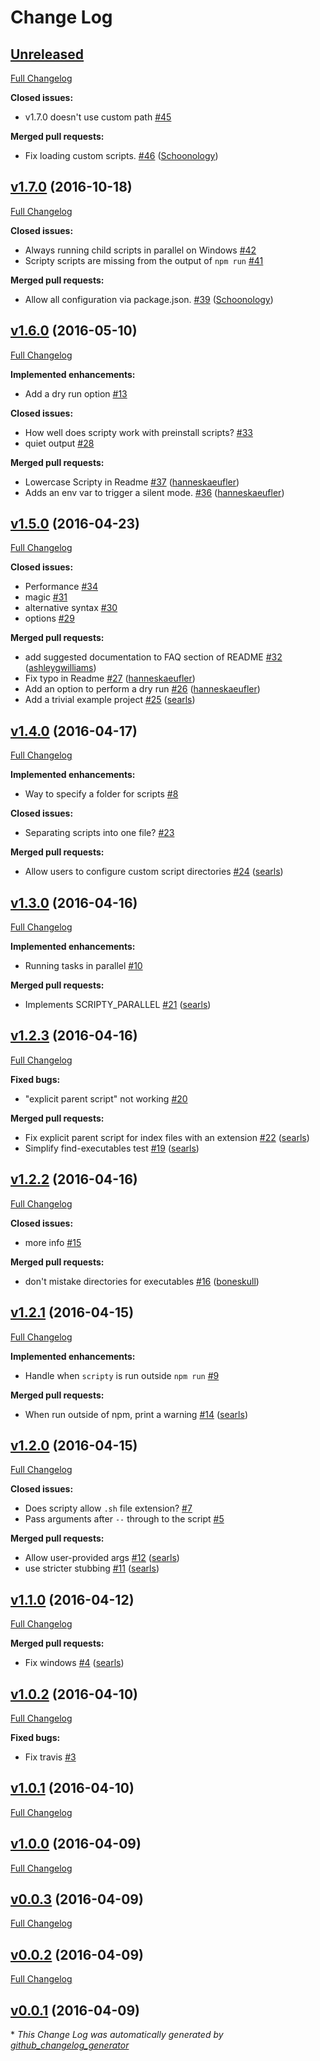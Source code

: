 # Change Log

## [Unreleased](https://github.com/testdouble/scripty/tree/HEAD)

[Full Changelog](https://github.com/testdouble/scripty/compare/v1.7.0...HEAD)

**Closed issues:**

- v1.7.0 doesn't use custom path [\#45](https://github.com/testdouble/scripty/issues/45)

**Merged pull requests:**

- Fix loading custom scripts. [\#46](https://github.com/testdouble/scripty/pull/46) ([Schoonology](https://github.com/Schoonology))

## [v1.7.0](https://github.com/testdouble/scripty/tree/v1.7.0) (2016-10-18)
[Full Changelog](https://github.com/testdouble/scripty/compare/v1.6.0...v1.7.0)

**Closed issues:**

- Always running child scripts in parallel on Windows [\#42](https://github.com/testdouble/scripty/issues/42)
- Scripty scripts are missing from the output of `npm run` [\#41](https://github.com/testdouble/scripty/issues/41)

**Merged pull requests:**

- Allow all configuration via package.json. [\#39](https://github.com/testdouble/scripty/pull/39) ([Schoonology](https://github.com/Schoonology))

## [v1.6.0](https://github.com/testdouble/scripty/tree/v1.6.0) (2016-05-10)
[Full Changelog](https://github.com/testdouble/scripty/compare/v1.5.0...v1.6.0)

**Implemented enhancements:**

- Add a dry run option [\#13](https://github.com/testdouble/scripty/issues/13)

**Closed issues:**

- How well does scripty work with preinstall scripts? [\#33](https://github.com/testdouble/scripty/issues/33)
- quiet output [\#28](https://github.com/testdouble/scripty/issues/28)

**Merged pull requests:**

- Lowercase Scripty in Readme [\#37](https://github.com/testdouble/scripty/pull/37) ([hanneskaeufler](https://github.com/hanneskaeufler))
- Adds an env var to trigger a silent mode. [\#36](https://github.com/testdouble/scripty/pull/36) ([hanneskaeufler](https://github.com/hanneskaeufler))

## [v1.5.0](https://github.com/testdouble/scripty/tree/v1.5.0) (2016-04-23)
[Full Changelog](https://github.com/testdouble/scripty/compare/v1.4.0...v1.5.0)

**Closed issues:**

- Performance [\#34](https://github.com/testdouble/scripty/issues/34)
- magic [\#31](https://github.com/testdouble/scripty/issues/31)
- alternative syntax [\#30](https://github.com/testdouble/scripty/issues/30)
- options [\#29](https://github.com/testdouble/scripty/issues/29)

**Merged pull requests:**

- add suggested documentation to FAQ section of README [\#32](https://github.com/testdouble/scripty/pull/32) ([ashleygwilliams](https://github.com/ashleygwilliams))
- Fix typo in Readme [\#27](https://github.com/testdouble/scripty/pull/27) ([hanneskaeufler](https://github.com/hanneskaeufler))
- Add an option to perform a dry run [\#26](https://github.com/testdouble/scripty/pull/26) ([hanneskaeufler](https://github.com/hanneskaeufler))
- Add a trivial example project [\#25](https://github.com/testdouble/scripty/pull/25) ([searls](https://github.com/searls))

## [v1.4.0](https://github.com/testdouble/scripty/tree/v1.4.0) (2016-04-17)
[Full Changelog](https://github.com/testdouble/scripty/compare/v1.3.0...v1.4.0)

**Implemented enhancements:**

- Way to specify a folder for scripts [\#8](https://github.com/testdouble/scripty/issues/8)

**Closed issues:**

- Separating scripts into one file?  [\#23](https://github.com/testdouble/scripty/issues/23)

**Merged pull requests:**

- Allow users to configure custom script directories [\#24](https://github.com/testdouble/scripty/pull/24) ([searls](https://github.com/searls))

## [v1.3.0](https://github.com/testdouble/scripty/tree/v1.3.0) (2016-04-16)
[Full Changelog](https://github.com/testdouble/scripty/compare/v1.2.3...v1.3.0)

**Implemented enhancements:**

- Running tasks in parallel [\#10](https://github.com/testdouble/scripty/issues/10)

**Merged pull requests:**

- Implements SCRIPTY\_PARALLEL [\#21](https://github.com/testdouble/scripty/pull/21) ([searls](https://github.com/searls))

## [v1.2.3](https://github.com/testdouble/scripty/tree/v1.2.3) (2016-04-16)
[Full Changelog](https://github.com/testdouble/scripty/compare/v1.2.2...v1.2.3)

**Fixed bugs:**

- "explicit parent script" not working [\#20](https://github.com/testdouble/scripty/issues/20)

**Merged pull requests:**

- Fix explicit parent script for index files with an extension [\#22](https://github.com/testdouble/scripty/pull/22) ([searls](https://github.com/searls))
- Simplify find-executables test [\#19](https://github.com/testdouble/scripty/pull/19) ([searls](https://github.com/searls))

## [v1.2.2](https://github.com/testdouble/scripty/tree/v1.2.2) (2016-04-16)
[Full Changelog](https://github.com/testdouble/scripty/compare/v1.2.1...v1.2.2)

**Closed issues:**

- more info [\#15](https://github.com/testdouble/scripty/issues/15)

**Merged pull requests:**

- don't mistake directories for executables [\#16](https://github.com/testdouble/scripty/pull/16) ([boneskull](https://github.com/boneskull))

## [v1.2.1](https://github.com/testdouble/scripty/tree/v1.2.1) (2016-04-15)
[Full Changelog](https://github.com/testdouble/scripty/compare/v1.2.0...v1.2.1)

**Implemented enhancements:**

- Handle when `scripty` is run outside `npm run` [\#9](https://github.com/testdouble/scripty/issues/9)

**Merged pull requests:**

- When run outside of npm, print a warning [\#14](https://github.com/testdouble/scripty/pull/14) ([searls](https://github.com/searls))

## [v1.2.0](https://github.com/testdouble/scripty/tree/v1.2.0) (2016-04-15)
[Full Changelog](https://github.com/testdouble/scripty/compare/v1.1.0...v1.2.0)

**Closed issues:**

- Does scripty allow `.sh` file extension? [\#7](https://github.com/testdouble/scripty/issues/7)
- Pass arguments after `--` through to the script  [\#5](https://github.com/testdouble/scripty/issues/5)

**Merged pull requests:**

- Allow user-provided args [\#12](https://github.com/testdouble/scripty/pull/12) ([searls](https://github.com/searls))
- use stricter stubbing [\#11](https://github.com/testdouble/scripty/pull/11) ([searls](https://github.com/searls))

## [v1.1.0](https://github.com/testdouble/scripty/tree/v1.1.0) (2016-04-12)
[Full Changelog](https://github.com/testdouble/scripty/compare/v1.0.2...v1.1.0)

**Merged pull requests:**

- Fix windows [\#4](https://github.com/testdouble/scripty/pull/4) ([searls](https://github.com/searls))

## [v1.0.2](https://github.com/testdouble/scripty/tree/v1.0.2) (2016-04-10)
[Full Changelog](https://github.com/testdouble/scripty/compare/v1.0.1...v1.0.2)

**Fixed bugs:**

- Fix travis [\#3](https://github.com/testdouble/scripty/issues/3)

## [v1.0.1](https://github.com/testdouble/scripty/tree/v1.0.1) (2016-04-10)
[Full Changelog](https://github.com/testdouble/scripty/compare/v1.0.0...v1.0.1)

## [v1.0.0](https://github.com/testdouble/scripty/tree/v1.0.0) (2016-04-09)
[Full Changelog](https://github.com/testdouble/scripty/compare/v0.0.3...v1.0.0)

## [v0.0.3](https://github.com/testdouble/scripty/tree/v0.0.3) (2016-04-09)
[Full Changelog](https://github.com/testdouble/scripty/compare/v0.0.2...v0.0.3)

## [v0.0.2](https://github.com/testdouble/scripty/tree/v0.0.2) (2016-04-09)
[Full Changelog](https://github.com/testdouble/scripty/compare/v0.0.1...v0.0.2)

## [v0.0.1](https://github.com/testdouble/scripty/tree/v0.0.1) (2016-04-09)


\* *This Change Log was automatically generated by [github_changelog_generator](https://github.com/skywinder/Github-Changelog-Generator)*